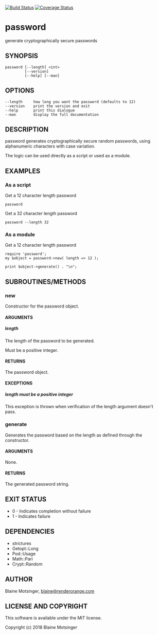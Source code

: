 [![Build Status](https://travis-ci.org/renderorange/password.svg?branch=master)](https://travis-ci.org/renderorange/password) [![Coverage Status](https://coveralls.io/repos/github/renderorange/password/badge.svg?branch=master)](https://coveralls.io/github/renderorange/password?branch=master)

# password

generate cryptographically secure passwords

## SYNOPSIS

```
password [--length] <int> 
         [--version]
         [--help] [--man]
```

## OPTIONS

```
--length     how long you want the password (defaults to 12)
--version    print the version and exit
--help       print this dialogue
--man        display the full documentation
```

## DESCRIPTION

password generates cryptographically secure random passwords, using alphanumeric characters with case variation.

The logic can be used directly as a script or used as a module.

## EXAMPLES

### As a script

Get a 12 character length password

```
password
```

Get a 32 character length password

```
password --length 32
```

### As a module

Get a 12 character length password

```
require 'password';
my $object = password->new( length => 12 );

print $object->generate() . "\n"; 
```

## SUBROUTINES/METHODS

### new

Constructor for the password object.

#### ARGUMENTS

##### length

The length of the password to be generated.

Must be a positive integer.

#### RETURNS

The password object.

#### EXCEPTIONS

##### length must be a positive integer

This exception is thrown when verification of the length argument doesn't pass.

### generate

Generates the password based on the length as defined through the constructor.

#### ARGUMENTS

None.

#### RETURNS

The generated password string.

## EXIT STATUS

- 0 - Indicates completion without failure
- 1 - Indicates failure

## DEPENDENCIES

- strictures
- Getopt::Long
- Pod::Usage
- Math::Pari
- Crypt::Random

## AUTHOR

Blaine Motsinger, <blaine@renderorange.com>

## LICENSE AND COPYRIGHT

This software is available under the MIT license.

Copyright (c) 2018 Blaine Motsinger
